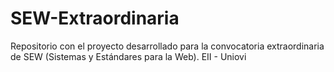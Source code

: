 # SEW-Extraordinaria
Repositorio con el proyecto desarrollado para la convocatoria extraordinaria de SEW (Sistemas y Estándares para la Web). EII - Uniovi
